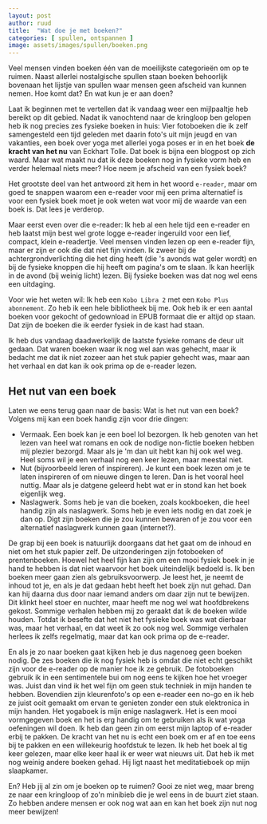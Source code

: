 ```yaml
---
layout: post
author: ruud
title:  "Wat doe je met boeken?"
categories: [ spullen, ontspannen ]
image: assets/images/spullen/boeken.png
---
```

Veel mensen vinden boeken één van de moeilijkste categorieën om op te ruimen. Naast allerlei nostalgische spullen staan boeken behoorlijk bovenaan het lijstje van spullen waar mensen geen afscheid van kunnen nemen. Hoe komt dat? En wat kun je er aan doen?

Laat ik beginnen met te vertellen dat ik vandaag weer een mijlpaaltje heb bereikt op dit gebied. Nadat ik vanochtend naar de kringloop ben gelopen heb ik nog precies zes fysieke boeken in huis: Vier fotoboeken die ik zelf samengesteld een tijd geleden met daarin foto's uit mijn jeugd en van vakanties, een boek over yoga met allerlei yoga poses er in en het boek **de kracht van het nu** van Eckhart Tolle. Dat boek is bijna een blogpost op zich waard. Maar wat maakt nu dat ik deze boeken nog in fysieke vorm heb en verder helemaal niets meer? Hoe neem je afscheid van een fysiek boek?

Het grootste deel van het antwoord zit hem in het woord `e-reader`, maar om goed te snappen waarom een e-reader voor mij een prima alternatief is voor een fysiek boek moet je ook weten wat voor mij de waarde van een boek is. Dat lees je verderop.

Maar eerst even over die e-reader: Ik heb al een hele tijd een e-reader en heb laatst mijn best wel grote logge e-reader ingeruild voor een lief, compact, klein e-readertje. Veel mensen vinden lezen op een e-reader fijn, maar er zijn er ook die dat niet fijn vinden. Ik zweer bij de achtergrondverlichting die het ding heeft (die 's avonds wat geler wordt) en bij de fysieke knoppen die hij heeft om pagina's om te slaan. Ik kan heerlijk in de avond (bij weinig licht) lezen. Bij fysieke boeken was dat nog wel eens een uitdaging.

Voor wie het weten wil: Ik heb een `Kobo Libra 2` met een `Kobo Plus abonnement`. Zo heb ik een hele bibliotheek bij me. Ook heb ik er een aantal boeken voor gekocht of gedownload in EPUB formaat die er altijd op staan. Dat zijn de boeken die ik eerder fysiek in de kast had staan.

Ik heb dus vandaag daadwerkelijk de laatste fysieke romans de deur uit gedaan. Dat waren boeken waar ik nog wel aan was gehecht, maar ik bedacht me dat ik niet zozeer aan het stuk papier gehecht was, maar aan het verhaal en dat kan ik ook prima op de e-reader lezen.

## Het nut van een boek
Laten we eens terug gaan naar de basis: Wat is het nut van een boek? Volgens mij kan een boek handig zijn voor drie dingen:
- Vermaak. Een boek kan je een boel lol bezorgen. Ik heb genoten van het lezen van heel wat romans en ook de nodige non-fictie boeken hebben mij plezier bezorgd. Maar als je 'm dan uit hebt kan hij ook wel weg. Heel soms wil je een verhaal nog een keer lezen, maar meestal niet.
- Nut (bijvoorbeeld leren of inspireren). Je kunt een boek lezen om je te laten inspireren of om nieuwe dingen te leren. Dan is het vooral heel nuttig. Maar als je datgene geleerd hebt wat er in stond kan het boek eigenlijk weg.
- Naslagwerk. Soms heb je van die boeken, zoals kookboeken, die heel handig zijn als naslagwerk. Soms heb je even iets nodig en dat zoek je dan op. Digt zijn boeken die je zou kunnen bewaren of je zou voor een alternatief naslagwerk kunnen gaan (internet?).

De grap bij een boek is natuurlijk doorgaans dat het gaat om de inhoud en niet om het stuk papier zelf. De uitzonderingen zijn fotoboeken of prentenboeken. Hoewel het heel fijn kan zijn om een mooi fysiek boek in je hand te hebben is dat niet waarvoor het boek uiteindelijk bedoeld is. Ik ben boeken meer gaan zien als gebruiksvoorwerp. Je leest het, je neemt de inhoud tot je, en als je dat gedaan hebt heeft het boek zijn nut gehad. Dan kan hij daarna dus door naar iemand anders om daar zijn nut te bewijzen. Dit klinkt heel stoer en nuchter, maar heeft me nog wel wat hoofdbrekens gekost. Sommige verhalen hebben mij zo geraakt dat ik de boeken wilde houden. Totdat ik besefte dat het niet het fysieke boek was wat dierbaar was, maar het verhaal, en dat weet ik zo ook nog wel. Sommige verhalen herlees ik zelfs regelmatig, maar dat kan ook prima op de e-reader.

En als je zo naar boeken gaat kijken heb je dus nagenoeg geen boeken nodig. De zes boeken die ik nog fysiek heb is omdat die niet echt geschikt zijn voor de e-reader op de manier hoe ik ze gebruik. De fotoboeken gebruik ik in een sentimentele bui om nog eens te kijken hoe het vroeger was. Juist dan vind ik het wel fijn om geen stuk techniek in mijn handen te hebben. Bovendien zijn kleurenfoto's op een e-reader een no-go en ik heb ze juist ooit gemaakt om ervan te genieten zonder een stuk elektronica in mijn handen. Het yogaboek is mijn enige naslagwerk. Het is een mooi vormgegeven boek en het is erg handig om te gebruiken als ik wat yoga oefeningen wil doen. Ik heb dan geen zin om eerst mijn laptop of e-reader erbij te pakken. De kracht van het nu is echt een boek om er af en toe eens bij te pakken en een willekeurig hoofdstuk te lezen. Ik heb het boek al tig keer gelezen, maar elke keer haal ik er weer wat nieuws uit. Dat heb ik met nog weinig andere boeken gehad. Hij ligt naast het meditatieboek op mijn slaapkamer.

En? Heb jij al zin om je boeken op te ruimen? Gooi ze niet weg, maar breng ze naar een kringloop of zo'n minibieb die je wel eens in de buurt ziet staan. Zo hebben andere mensen er ook nog wat aan en kan het boek zijn nut nog meer bewijzen!